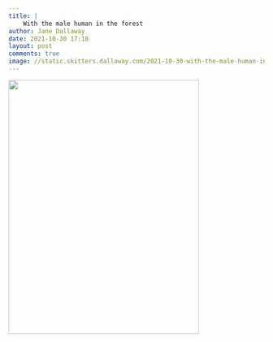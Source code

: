 ```yaml
---
title: |
    With the male human in the forest
author: Jane Dallaway
date: 2021-10-30 17:18
layout: post
comments: true
image: //static.skitters.dallaway.com/2021-10-30-with-the-male-human-in-the-forest-fullsize-0.jpeg
---
```




<a href="//static.skitters.dallaway.com/2021-10-30-with-the-male-human-in-the-forest-fullsize-0.jpeg"><img src="//static.skitters.dallaway.com/2021-10-30-with-the-male-human-in-the-forest-thumb-0.jpeg" width="375" height="500"></a>

